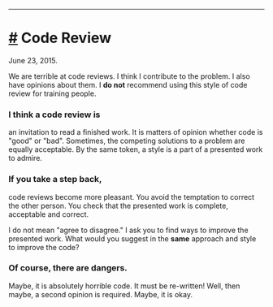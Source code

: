 ----
# <a href="#20150623" id="20150623">#</a> Code Review

June 23, 2015.

We are terrible at code reviews. I think I contribute to the problem. I also
have opinions about them. I **do not** recommend using this style of code review
for training people.

### I think a code review is

an invitation to read a finished work. It is matters of opinion whether code is
"good" or "bad". Sometimes, the competing solutions to a problem are equally
acceptable. By the same token, a style is a part of a presented work to admire.

### If you take a step back,

code reviews become more pleasant. You avoid the temptation to correct the other
person. You check that the presented work is complete, acceptable and correct.

I do not mean "agree to disagree." I ask you to find ways to improve the
presented work. What would you suggest in the **same** approach and style to
improve the code?

### Of course, there are dangers.

Maybe, it is absolutely horrible code. It must be re-written! Well, then maybe,
a second opinion is required. Maybe, it is okay.
